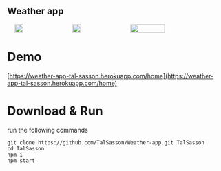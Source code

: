
## Weather app
<div style="display: flex; justify-content: space-around">
  <img src="https://ibb.co/PmnhjDY" width="20%"/>
  <img src="https://i.ibb.co/QpWrJq9/Screen-Shot-2019-12-31-at-19-57-20.png" width="20%"/>
  <img src="https://i.ibb.co/DKWsx6Q/Screen-Shot-2019-12-31-at-19-56-52.png" width="40%"/>
</div>

# Demo
[https://weather-app-tal-sasson.herokuapp.com/home](https://weather-app-tal-sasson.herokuapp.com/home)


# Download & Run
run the following commands
```
git clone https://github.com/TalSasson/Weather-app.git TalSasson
cd TalSasson
npm i
npm start
```


